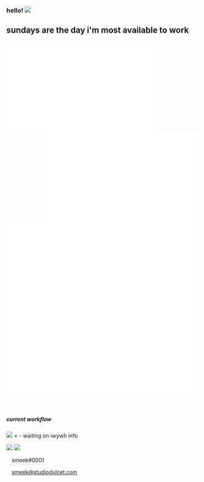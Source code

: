 ### hello! <img src="https://external-content.duckduckgo.com/iu/?u=http%3A%2F%2Fmedia.giphy.com%2Fmedia%2FnOSjhK6tcFHFe%2Fgiphy.gif&f=1&nofb=1" width="75px">

## sundays are the day i'm most available to work
<img align = "left" width = "400" src="https://github.com/sme-ek/test/blob/master/generated/overview.svg">
<img align="right" width = "400" src="https://github.com/sme-ek/test/blob/master/generated/languages.svg">
<img src = "https://github.com/sme-ek/sme-ek/blob/main/metrics.personal.anilist.svg">
<br>
<br>


##### current workflow



<img src="https://progress-bar.dev/95/?title=studio%20dulcet%20website%20rework"> < - waiting on iwywh info


<img src="https://progress-bar.dev/5/?title=i%20wish%20you%20were%20here">


<img src = "https://progress-bar.dev/5/?title=dulcet%20UTAU">

<img src = "https://i1.wp.com/getdrawings.com/free-icon-bw/discord-icon-size-24.png" width=10 height=10> smeek#0001

<img src = "https://iconarchive.com/download/i80441/uiconstock/socialmedia/Email.ico" width=10 height=10>  [smeek@studiodulcet.com](mailto:smeek@studiodulcet.com)
